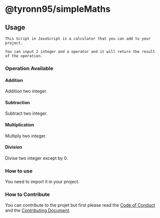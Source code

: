 # @tyronn95/simpleMaths

## Usage

```
This Script in JavaScript is a calculator that you can add to your project.

You can input 2 integer and a operator and it will return the result of the operation.
```
### Operation Available

#### Addition

Addition two integer.

#### Subtraction

Subtract two integer.

#### Multiplication

Multiply two integer.

#### Division

Divise two integer except by 0.

### How to use

You need to import it in your project.

### How to Contribute

You can contribute to the projet but first please read the [Code of Conduct](https://github.com/tyronn95/simpleMaths/blob/main/CODE_OF_CONDUCT.md) and the [Contributing Document](https://github.com/tyronn95/simpleMaths/blob/main/CONTRIBUTING.md).
